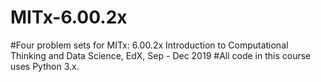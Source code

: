 # MITx-6.00.2x
#Four problem sets for MITx: 6.00.2x Introduction to Computational Thinking and Data Science, EdX, Sep - Dec 2019
#All code in this course uses Python 3.x.
